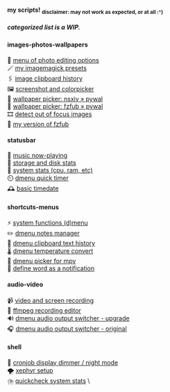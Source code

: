 #### my scripts! <sub>disclaimer: may not work as expected, or at all :^)</sub>
##### categorized list is a WIP.
#### images-photos-wallpapers
📸 [menu of photo editing options](https://github.com/BreadOnPenguins/scripts/blob/master/images-photos-wallpapers/photomenu) \
🪄 [my imagemagick presets](https://github.com/BreadOnPenguins/scripts/blob/master/images-photos-wallpapers/imgmgk) \
🖇️ [image clipboard history](https://github.com/BreadOnPenguins/scripts/blob/master/images-photos-wallpapers/imgcliphist) \
🖼️ [screenshot and colorpicker](https://github.com/BreadOnPenguins/scripts/blob/master/images-photos-wallpapers/screenshot) \
🌠 [wallpaper picker: nsxiv » pywal](https://github.com/BreadOnPenguins/scripts/blob/master/images-photos-wallpapers/wallpapermenu) \
🌃 [wallpaper picker: fzfub » pywal](https://github.com/BreadOnPenguins/scripts/blob/master/images-photos-wallpapers/fzfub-wallpapermenu) \
🎞️ [detect out of focus images](https://github.com/BreadOnPenguins/scripts/blob/master/images-photos-wallpapers/focusdetect.py) \
🐛 [my version of fzfub](https://github.com/BreadOnPenguins/scripts/blob/master/images-photos-wallpapers/fzfub)
#### statusbar
🎵 [music now-playing](https://github.com/BreadOnPenguins/scripts/blob/master/statusbar/musicplaying) \
💾 [storage and disk stats](https://github.com/BreadOnPenguins/scripts/blob/master/statusbar/disks) \
🐏 [system stats (cpu, ram, etc)](https://github.com/BreadOnPenguins/scripts/blob/master/statusbar/ystemstats) \
⏲️ [dmenu quick timer](https://github.com/BreadOnPenguins/scripts/blob/master/statusbar/timer) \
🕰️ [basic timedate](https://github.com/BreadOnPenguins/scripts/blob/master/statusbar/timedate)
#### shortcuts-menus
⚡ [system functions (d)menu](https://github.com/BreadOnPenguins/scripts/blob/master/shortcuts-menus/sys) \
✏️ [dmenu notes manager](https://github.com/BreadOnPenguins/scripts/blob/master/shortcuts-menus/notes) \
📎 [dmenu clipboard text history](https://github.com/BreadOnPenguins/scripts/blob/master/shortcuts-menus/txtcliphist) \
🌡️ [dmenu temperature convert](https://github.com/BreadOnPenguins/scripts/blob/master/shortcuts-menus/temp) \
📼 [dmenu picker for mpv](https://github.com/BreadOnPenguins/scripts/blob/master/shortcuts-menus/mpv) \
📖 [define word as a notification](https://github.com/BreadOnPenguins/scripts/blob/master/shortcuts-menus/define)
#### audio-video
📹 [video and screen recording](https://github.com/BreadOnPenguins/scripts/blob/master/audio-video/record) \
🎥 [ffmpeg recording editor](https://github.com/BreadOnPenguins/scripts/blob/master/audio-video/editrec) \
🔊 [dmenu audio output switcher - upgrade](https://github.com/BreadOnPenguins/scripts/blob/master/audio-video/audioswitch) \
🎧 [dmenu audio output switcher - original](https://github.com/BreadOnPenguins/scripts/blob/master/audio-video/old-audioswitch)
#### shell
🌛 [cronjob display dimmer / night mode](https://github.com/BreadOnPenguins/scripts/blob/master/shell/dimmer) \
🌪️ [xephyr setup](https://github.com/BreadOnPenguins/scripts/blob/master/shell/xephyr) \
⛈️ [quickcheck system stats](https://github.com/BreadOnPenguins/scripts/blob/master/shell/stats) \
